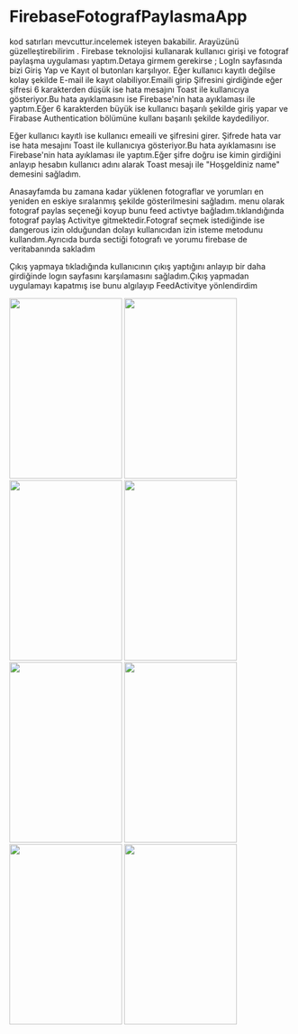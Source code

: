 # FirebaseFotografPaylasmaApp
kod satırları mevcuttur.incelemek isteyen bakabilir. Arayüzünü güzelleştirebilirim .
Firebase teknolojisi kullanarak kullanıcı girişi ve fotograf paylaşma uygulaması yaptım.Detaya girmem gerekirse ;
LogIn sayfasında bizi Giriş Yap ve Kayıt ol butonları karşılıyor.
Eğer kullanıcı kayıtlı değilse kolay şekilde E-mail ile kayıt olabiliyor.Emaili girip Şifresini girdiğinde 
eğer şifresi 6 karakterden düşük ise hata mesajını Toast ile kullanıcıya gösteriyor.Bu hata ayıklamasını ise Firebase'nin hata ayıklaması ile yaptım.Eğer 6 karakterden 
büyük ise kullanıcı başarılı şekilde giriş yapar ve Firabase Authentication bölümüne kullanı başarılı şekilde kaydediliyor.

Eğer kullanıcı kayıtlı ise kullanıcı emeaili ve şifresini girer. Şifrede hata var ise hata mesajını Toast ile kullanıcıya gösteriyor.Bu hata ayıklamasını ise Firebase'nin hata ayıklaması ile 
yaptım.Eğer şifre doğru ise kimin girdiğini anlayıp hesabın kullanıcı adını alarak Toast mesajı ile "Hoşgeldiniz name" demesini sağladım.

Anasayfamda bu zamana kadar yüklenen fotograflar ve yorumları en yeniden en eskiye sıralanmış şekilde gösterilmesini sağladım.
menu olarak fotograf paylas seçeneği koyup bunu feed activtye bağladım.tıklandığında fotograf paylaş Activitye gitmektedir.Fotograf seçmek istediğinde ise dangerous izin
olduğundan dolayı kullanıcıdan izin isteme metodunu kullandım.Ayrıcıda burda sectiği fotografı ve yorumu firebase de veritabanında sakladım

Çıkış yapmaya tıkladığında kullanıcının çıkış yaptığını anlayıp bir daha girdiğinde logın sayfasını karşılamasını sağladım.Çıkış yapmadan uygulamayı kapatmış ise bunu 
algılayıp FeedActivitye yönlendirdim

<img width="200" height="320" src="https://github.com/musasoydas/aaaa/blob/main/kotlinproject1/app/ekran/Screenshot_20221225_152724.png">
<img width="200" height="320" src="https://github.com/musasoydas/aaaa/blob/main/kotlinproject1/app/ekran/Screenshot_20221225_152816.png">
<img width="200" height="320" src="https://github.com/musasoydas/aaaa/blob/main/kotlinproject1/app/ekran/Screenshot_20221225_152840.png">
<img width="200" height="320" src="https://github.com/musasoydas/aaaa/blob/main/kotlinproject1/app/ekran/Screenshot_20221225_152908.png">
<img width="200" height="320" src="https://github.com/musasoydas/aaaa/blob/main/kotlinproject1/app/ekran/Screenshot_20221225_152923.png">
<img width="200" height="320" src="https://github.com/musasoydas/aaaa/blob/main/kotlinproject1/app/ekran/Screenshot_20221225_152941.png">
<img width="200" height="320" src="https://github.com/musasoydas/aaaa/blob/main/kotlinproject1/app/ekran/Screenshot_20221225_155858.png">
<img width="200" height="320" src="https://github.com/musasoydas/aaaa/blob/main/kotlinproject1/app/ekran/Screenshot_20221225_155921.png">

